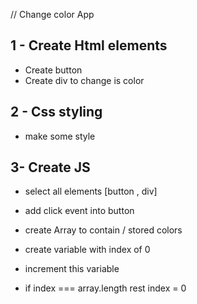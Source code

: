 // Change color App

1 - Create Html elements 
----------------------------
- Create button
- Create div to change is color

2 - Css styling
----------------------------
- make some style


3- Create JS
------------------------------
- select all elements [button , div]
  
- add click event into button 
  
- create Array to contain / stored colors 
  
- create variable with index of 0
  
- increment this variable 

- if index === array.length  rest index = 0